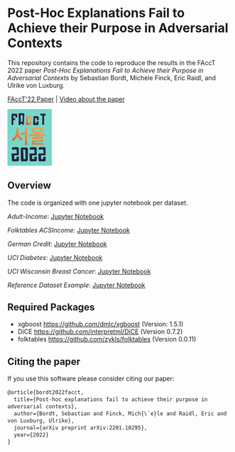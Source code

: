 # Post-Hoc Explanations Fail to Achieve their Purpose in Adversarial Contexts

This repository contains the code to reproduce the results in the FAccT 2022 paper *Post-Hoc Explanations Fail to Achieve their Purpose in Adversarial Contexts* by Sebastian Bordt, Michèle Finck, Eric Raidl, and Ulrike von Luxburg.

[FAccT'22 Paper](https://arxiv.org/abs/2201.10295) | [Video about the paper](https://www.youtube.com/watch?v=X_itngSLf5A) 

<img src="https://github.com/tml-tuebingen/facct-post-hoc/blob/main/facct_logo.png" width="100"/>

## Overview

The code is organized with one jupyter notebook per dataset. 

*Adult-Income*: [Jupyter Notebook](https://github.com/tml-tuebingen/facct-post-hoc/blob/main/adult-income.ipynb)

*Folktables ACSIncome*: [Jupyter Notebook](https://github.com/tml-tuebingen/facct-post-hoc/blob/main/folktables.ipynb)

*German Credit*: [Jupyter Notebook](https://github.com/tml-tuebingen/facct-post-hoc/blob/main/german-credit.ipynb)

*UCI Diabetes*: [Jupyter Notebook](https://github.com/tml-tuebingen/facct-post-hoc/blob/main/uci-diabetes.ipynb)

*UCI Wisconsin Breast Cancer*: [Jupyter Notebook](https://github.com/tml-tuebingen/facct-post-hoc/blob/main/uci-cancer.ipynb)

*Reference Dataset Example*: [Jupyter Notebook](https://github.com/tml-tuebingen/facct-post-hoc/blob/main/reference-dataset.ipynb)

## Required Packages

- xgboost https://github.com/dmlc/xgboost (Version: 1.5.1)
- DiCE https://github.com/interpretml/DiCE (Version 0.7.2)
- folktables https://github.com/zykls/folktables (Version 0.0.11)

## Citing the paper

If you use this software please consider citing our paper:
```
@article{bordt2022facct,
  title={Post-hoc explanations fail to achieve their purpose in adversarial contexts},
  author={Bordt, Sebastian and Finck, Mich{\`e}le and Raidl, Eric and von Luxburg, Ulrike},
  journal={arXiv preprint arXiv:2201.10295},
  year={2022}
}

```
